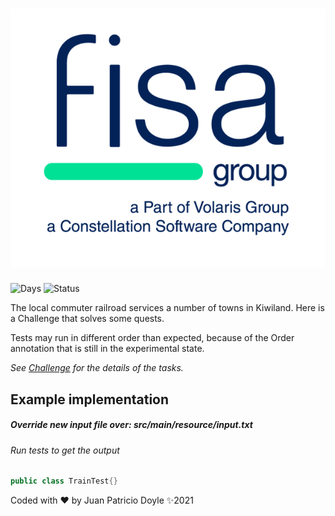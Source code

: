 # <div align="center">![pagers](src/main/resource/fisa.png)</div>
![Days](https://img.shields.io/static/v1?label=Working-Days&message=3&color=blue)
![Status](https://img.shields.io/static/v1?label=Done&message=95%&color=green)


The local commuter railroad services a number of towns in Kiwiland. Here is a Challenge that
solves some quests.

Tests may run in different order than expected, because of the Order annotation that is still in the experimental state.

*See [Challenge](src/main/resource/Challenge.md) for the details of the tasks.*

## Example implementation
##### Override new input file over: src/main/resource/input.txt
###### Run tests to get the output
```java
public class TrainTest{}
```

Coded with ❤️ by Juan Patricio Doyle ✨2021

